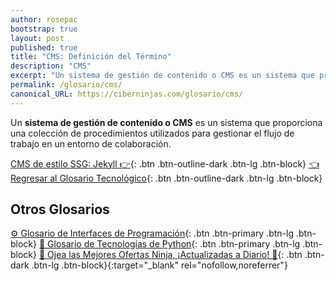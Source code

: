 ```yaml
---
author: rosepac
bootstrap: true
layout: post
published: true
title: "CMS: Definición del Término"
description: "CMS"
excerpt: "Un sistema de gestión de contenido o CMS es un sistema que proporciona una colección de procedimientos utilizados para gestionar el flujo de trabajo en un entorno de colaboración."
permalink: /glosario/cms/
canonical_URL: https://ciberninjas.com/glosario/cms/
---
```


Un **sistema de gestión de contenido o CMS** es un sistema que proporciona una colección de procedimientos utilizados para gestionar el flujo de trabajo en un entorno de colaboración.

[CMS de estilo SSG: Jekyll 👉](/jekyll/){: .btn .btn-outline-dark .btn-lg .btn-block}
[👈 Regresar al Glosario Tecnológico](/glosario/){: .btn .btn-outline-dark .btn-lg .btn-block}

## Otros Glosarios

[⚙ Glosario de Interfaces de Programación](/glosario/completo-interfaces-programacion/){: .btn .btn-primary .btn-lg .btn-block}
[🐍 Glosario de Tecnologías de Python](/glosario/completo-tecnologias-python/){: .btn .btn-primary .btn-lg .btn-block}
[🎁 Ojea las Mejores Ofertas Ninja, ¡Actualizadas a Diario! 🛒](https://www.amazon.es/shop/cibercursos){: .btn .btn-dark .btn-lg .btn-block}{:target="_blank" rel="nofollow,noreferrer"}